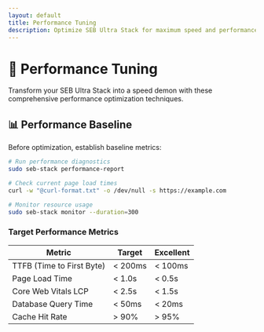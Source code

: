 ```yaml
---
layout: default
title: Performance Tuning
description: Optimize SEB Ultra Stack for maximum speed and performance
---
```


# 🚀 Performance Tuning

Transform your SEB Ultra Stack into a speed demon with these comprehensive performance optimization techniques.

## 📊 Performance Baseline

Before optimization, establish baseline metrics:

```bash
# Run performance diagnostics
sudo seb-stack performance-report

# Check current page load times
curl -w "@curl-format.txt" -o /dev/null -s https://example.com

# Monitor resource usage
sudo seb-stack monitor --duration=300
```

### **Target Performance Metrics**
| Metric | Target | Excellent |
|--------|---------|-----------|
| TTFB (Time to First Byte) | < 200ms | < 100ms |
| Page Load Time | < 1.0s | < 0.5s |
| Core Web Vitals LCP | < 2.5s | < 1.5s |
| Database Query Time | < 50ms | < 20ms |
| Cache Hit Rate | > 90% | > 95% |

